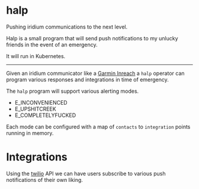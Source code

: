 # halp

Pushing iridium communications to the next level.

Halp is a small program that will send push notifications to my unlucky friends in the event of an emergency.

It will run in Kubernetes.

---

Given an iridium communicator like a [Garmin Inreach](https://discover.garmin.com/en-US/inreach/personal/) a `halp` operator can program various responses and integrations in time of emergency. 

The `halp` program will support various alerting modes.

 - E_INCONVENIENCED
 - E_UPSHITCREEK
 - E_COMPLETELYFUCKED

Each mode can be configured with a map of `contacts` to `integration` points running in memory.

# Integrations

Using the [twilio](https://www.twilio.com/docs) API we can have users subscribe to various push notifications of their own liking.


